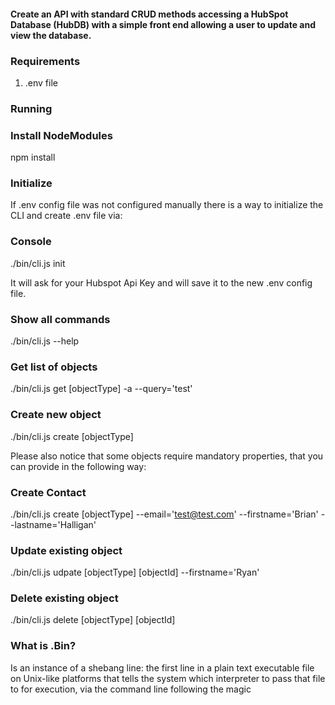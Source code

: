 #### Create an API with standard CRUD methods accessing a HubSpot Database (HubDB) with a simple front end allowing a user to update and view the database.

### Requirements

1. .env file

### Running


### Install NodeModules

npm install

### Initialize

If .env config file was not configured manually there is a way to initialize the CLI and create .env file via:

### Console
./bin/cli.js init

It will ask for your Hubspot Api Key and will save it to the new .env config file.

### Show all commands

./bin/cli.js --help

### Get list of objects

./bin/cli.js get [objectType] -a --query='test'


### Create new object

./bin/cli.js create [objectType]

Please also notice that some objects require mandatory properties, that you can provide in the following way:

### Create Contact
./bin/cli.js create [objectType] --email='test@test.com' --firstname='Brian' --lastname='Halligan'


### Update existing object

./bin/cli.js udpate [objectType] [objectId] --firstname='Ryan'


### Delete existing object

./bin/cli.js delete [objectType] [objectId]

### What is .Bin?

Is an instance of a shebang line: the first line in a plain text executable file on Unix-like platforms that tells the system which interpreter to pass that file to for execution, via the command line following the magic
